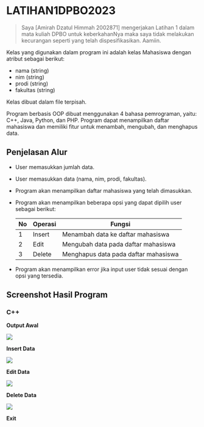 # LATIHAN1DPBO2023

> Saya [Amirah Dzatul Himmah 2002871] mengerjakan Latihan 1 dalam mata kuliah DPBO untuk keberkahanNya maka saya tidak melakukan kecurangan seperti yang telah dispesifikasikan.  Aamiin.
 
Kelas yang digunakan dalam program ini adalah kelas Mahasiswa dengan atribut sebagai berikut:
  - nama (string)
  - nim (string)
  - prodi (string)
  - fakultas (string)
  
Kelas dibuat dalam file terpisah.

Program berbasis OOP dibuat menggunakan 4 bahasa pemrograman, yaitu: C++, Java, Python, dan PHP. Program dapat menampilkan daftar mahasiswa dan memiliki fitur untuk menambah, mengubah, dan menghapus data.

## Penjelasan Alur
- User memasukkan jumlah data.
- User memasukkan data (nama, nim, prodi, fakultas).
- Program akan menampilkan daftar mahasiswa yang telah dimasukkan.
- Program akan menampilkan beberapa opsi yang dapat dipilih user sebagai berikut:

    | No | Operasi | Fungsi |
    | --- | --- | --- |
    | 1 | Insert | Menambah data ke daftar mahasiswa |
    | 2 | Edit | Mengubah data pada daftar mahasiswa |
    | 3 | Delete | Menghapus data pada daftar mahasiswa |
      
- Program akan menampilkan error jika input user tidak sesuai dengan opsi yang tersedia.
  
## Screenshot Hasil Program
### C++

**Output Awal**

![](../CPP/screenshot/ss_output_awal.png)

**Insert Data**

![](../CPP/screenshot/ss_insert.png)

**Edit Data**

![](../CPP/screenshot/ss_edit.png)

**Delete Data**

![](../CPP/screenshot/ss_delete.png)

**Exit**